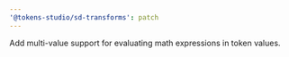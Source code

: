 ```yaml
---
'@tokens-studio/sd-transforms': patch
---
```


Add multi-value support for evaluating math expressions in token values.
